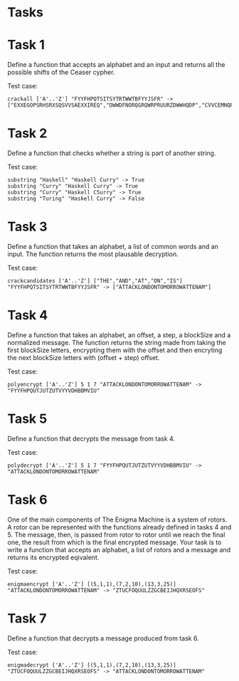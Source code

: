 # Tasks

# Task 1
Define a function that accepts an alphabet and an input and returns all the possible shifts of the Ceaser cypher.

Test case:

    crackall ['A'..'Z'] "FYYFHPQTSITSYTRTWWTBFYYJSFR" -> ["EXXEGOPSRHSRXSQSVVSAEXXIREQ","DWWDFNORQGRQWRPRUURZDWWHQDP","CVVCEMNQPFQPVQOQTTQYCVVGPCO","BUUBDLMPOEPOUPNPSSPXBUUFOBN","ATTACKLONDONTOMORROWATTENAM","ZSSZBJKNMCNMSNLNQQNVZSSDMZL","YRRYAIJMLBMLRMKMPPMUYRRCLYK","XQQXZHILKALKQLJLOOLTXQQBKXJ","WPPWYGHKJZKJPKIKNNKSWPPAJWI","VOOVXFGJIYJIOJHJMMJRVOOZIVH","UNNUWEFIHXIHNIGILLIQUNNYHUG","TMMTVDEHGWHGMHFHKKHPTMMXGTF","SLLSUCDGFVGFLGEGJJGOSLLWFSE","RKKRTBCFEUFEKFDFIIFNRKKVERD","QJJQSABEDTEDJECEHHEMQJJUDQC","PIIPRZADCSDCIDBDGGDLPIITCPB","OHHOQYZCBRCBHCACFFCKOHHSBOA","NGGNPXYBAQBAGBZBEEBJNGGRANZ","MFFMOWXAZPAZFAYADDAIMFFQZMY","LEELNVWZYOZYEZXZCCZHLEEPYLX","KDDKMUVYXNYXDYWYBBYGKDDOXKW","JCCJLTUXWMXWCXVXAAXFJCCNWJV","IBBIKSTWVLWVBWUWZZWEIBBMVIU","HAAHJRSVUKVUAVTVYYVDHAALUHT","GZZGIQRUTJUTZUSUXXUCGZZKTGS"]

# Task 2
Define a function that checks whether a string is part of another string.

Test case:

    substring "Haskell" "Haskell Curry" -> True
    substring "Curry" "Haskell Curry" -> True
    substring "Curry" "Haskell C5urry" -> True
    substring "Turing" "Haskell Curry" -> False

# Task 3
Define a function that takes an alphabet, a list of common words and an input. The function returns the most plausable decryption.

Test case:

    crackcandidates ['A'..'Z'] ["THE","AND","AT","ON","IS"] "FYYFHPQTSITSYTRTWWTBFYYJSFR" -> ["ATTACKLONDONTOMORROWATTENAM"]

# Task 4
Define a function that takes an alphabet, an offset, a step, a blockSize and a normalized message. The function returns the string made from taking the first blockSize letters, encrypting them with the offset and then encryting the next blockSize letters with (offset + step) offset.

Test case:

    polyencrypt ['A'..'Z'] 5 1 7 "ATTACKLONDONTOMORROWATTENAM" -> "FYYFHPQUTJUTZUTVYYVDHBBMVIU"

# Task 5
Define a function that decrypts the message from task 4.

Test case:

    polydecrypt ['A'..'Z'] 5 1 7 "FYYFHPQUTJUTZUTVYYVDHBBMVIU" -> "ATTACKLONDONTOMORROWATTENAM"

# Task 6
One of the main components of The Enigma Machine is a system of rotors. A rotor can be represented with the functions already defined in tasks 4 and 5. The message, then, is passed from rotor to rotor until we reach the final one, the result from which is the final encrypted message. Your task is to write a function that accepts an alphabet, a list of rotors and a message and returns its encrypted eqivalent.

Test case:

    enigmaencrypt ['A'..'Z'] [(5,1,1),(7,2,10),(13,3,25)] "ATTACKLONDONTOMORROWATTENAM" -> "ZTUCFOQUULZZGCBEIJHQXRSEOFS" 

# Task 7
Define a function that decrypts a message produced from task 6.

Test case:

    enigmadecrypt ['A'..'Z'] [(5,1,1),(7,2,10),(13,3,25)] "ZTUCFOQUULZZGCBEIJHQXRSEOFS" -> "ATTACKLONDONTOMORROWATTENAM"